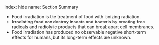 index: hide
name: Section Summary

  * Food irradiation is the treatment of food with ionizing radiation.
  * Irradiating food can destroy insects and bacteria by creating free radicals and radiolytic products that can break apart cell membranes.
  * Food irradiation has produced no observable negative short-term effects for humans, but its long-term effects are unknown.
